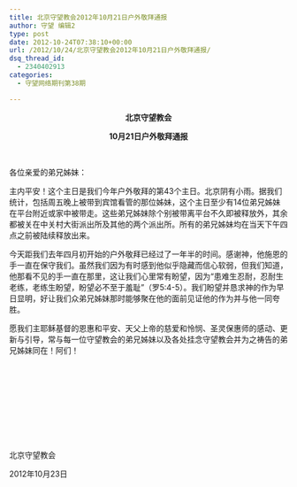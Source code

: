 ```yaml
---
title: 北京守望教会2012年10月21日户外敬拜通报
author: 守望 编辑2
type: post
date: 2012-10-24T07:38:10+00:00
url: /2012/10/24/北京守望教会2012年10月21日户外敬拜通报/
dsq_thread_id:
  - 2340402913
categories:
  - 守望网络期刊第38期

---
```

<!--more-->

<p align="center">
  <strong>北京守望教会</strong><strong></strong>
</p>

<p align="center">
  <strong>10</strong><strong>月</strong><strong>21</strong><strong>日户外敬拜通报</strong><strong></strong>
</p>

&nbsp;

各位亲爱的弟兄姊妹：

主内平安！这个主日是我们今年户外敬拜的第43个主日。北京阴有小雨。据我们统计，包括周五晚上被带到宾馆看管的那位姊妹，这个主日至少有14位弟兄姊妹在平台附近或家中被带走。这些弟兄姊妹除个别被带离平台不久即被释放外，其余都被关在中关村大街派出所及其他的两个派出所。所有的弟兄姊妹均在当天下午四点之前被陆续释放出来。

今天距我们去年四月初开始的户外敬拜已经过了一年半的时间。感谢神，他施恩的手一直在保守我们。虽然我们因为有时感到他似乎隐藏而信心软弱，但我们知道，他那看不见的手一直在那里，这让我们心里常有盼望，因为“患难生忍耐，忍耐生老练，老练生盼望，盼望必不至于羞耻”（罗5:4-5）。我们盼望并恳求神的作为早日显明，好让我们众弟兄姊妹那时能够聚在他的面前见证他的作为并与他一同夸胜。

愿我们主耶稣基督的恩惠和平安、天父上帝的慈爱和怜悯、圣灵保惠师的感动、更新与引导，常与每一位守望教会的弟兄姊妹以及各处挂念守望教会并为之祷告的弟兄姊妹同在！阿们！

&nbsp;

&nbsp;

&nbsp;

&nbsp;

&nbsp;

北京守望教会

2012年10月23日

&nbsp;